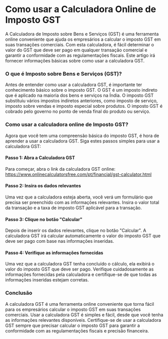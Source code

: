 Como usar a Calculadora Online de Imposto GST
=============================================

A Calculadora de Imposto sobre Bens e Serviços (GST) é uma ferramenta online conveniente que ajuda os empresários a calcular o imposto GST em suas transações comerciais. Com esta calculadora, é fácil determinar o valor do GST que deve ser pago em qualquer transação comercial e garantir a conformidade com as regulamentações fiscais. Este artigo irá fornecer informações básicas sobre como usar a calculadora GST.

### O que é Imposto sobre Bens e Serviços (GST)?

Antes de entender como usar a calculadora GST, é importante ter conhecimento básico sobre o imposto GST. O GST é um imposto indireto que é aplicado na maioria dos bens e serviços na Índia. O imposto GST substituiu vários impostos indiretos anteriores, como imposto de serviço, imposto sobre vendas e imposto especial sobre produtos. O imposto GST é cobrado pelo governo no ponto de venda final do produto ou serviço.

### Como usar a calculadora online de Imposto GST?

Agora que você tem uma compreensão básica do imposto GST, é hora de aprender a usar a calculadora GST. Siga estes passos simples para usar a calculadora GST:

#### Passo 1: Abra a Calculadora GST

Para começar, abra o link da calculadora GST online: <https://www.onlinecalculatorsfree.com/pt/financial/gst-calculator.html>

#### Passo 2: Insira os dados relevantes

Uma vez que a calculadora esteja aberta, você verá um formulário que precisa ser preenchido com as informações relevantes. Insira o valor total da transação e a taxa de imposto GST aplicável para a transação.

#### Passo 3: Clique no botão "Calcular"

Depois de inserir os dados relevantes, clique no botão "Calcular". A calculadora GST irá calcular automaticamente o valor do imposto GST que deve ser pago com base nas informações inseridas.

#### Passo 4: Verifique as informações fornecidas

Uma vez que a calculadora GST tenha concluído o cálculo, ela exibirá o valor do imposto GST que deve ser pago. Verifique cuidadosamente as informações fornecidas pela calculadora e certifique-se de que todas as informações inseridas estejam corretas.

### Conclusão

A calculadora GST é uma ferramenta online conveniente que torna fácil para os empresários calcular o imposto GST em suas transações comerciais. Usar a calculadora GST é simples e fácil, desde que você tenha as informações relevantes disponíveis. Certifique-se de usar a calculadora GST sempre que precisar calcular o imposto GST para garantir a conformidade com as regulamentações fiscais e precisão financeira.